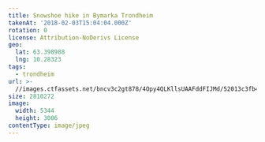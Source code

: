 ```yaml
---
title: Snowshoe hike in Bymarka Trondheim
takenAt: '2018-02-03T15:04:04.000Z'
rotation: 0
license: Attribution-NoDerivs License
geo:
  lat: 63.398988
  lng: 10.28323
tags:
  - trondheim
url: >-
  //images.ctfassets.net/bncv3c2gt878/4Opy4QLKllsUAAFddFIJMd/52013c3fb4a28939d1aa82e7f2bff7c6/snowshoe-hike-in-bymarka-trondheim_40062286821_o
size: 2810272
image:
  width: 5344
  height: 3006
contentType: image/jpeg
---
```



